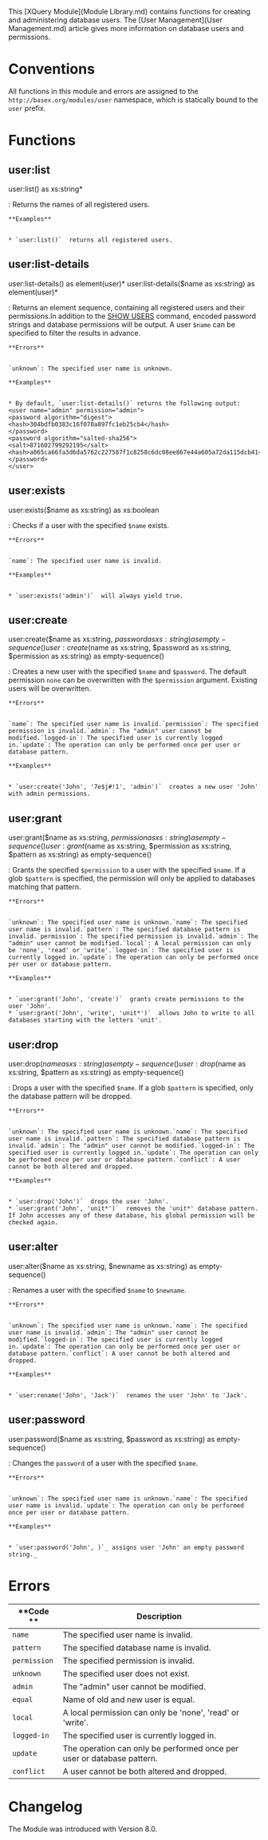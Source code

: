  


 
This [XQuery Module](Module Library.md) contains functions for creating and administering database users. The [User Management](User Management.md) article gives more information on database users and permissions. 

 
# Conventions

All functions in this module and errors are assigned to the `http://basex.org/modules/user` namespace, which is statically bound to the `user` prefix. 

 
# Functions

## user:list

user:list() as xs:string*

:   Returns the names of all registered users. 

    **Examples**


    * `user:list()`  returns all registered users. 


## user:list-details

user:list-details() as element(user)*
user:list-details($name as xs:string) as element(user)*

:   Returns an element sequence, containing all registered users and their permissions.In addition to the [SHOW USERS](Commands.md#showusers) command, encoded password strings and database permissions will be output. A user `$name` can be specified to filter the results in advance. 

    **Errors**


    `unknown`: The specified user name is unknown. 

    **Examples**


    * By default, `user:list-details()` returns the following output: 
    <user name="admin" permission="admin">
    <password algorithm="digest">
    <hash>304bdfb0383c16f070a897fc1eb25cb4</hash>
    </password>
    <password algorithm="salted-sha256">
    <salt>871602799292195</salt>
    <hash>a065ca66fa3d6da5762c227587f1c8258c6dc08ee867e44a605a72da115dcb41</hash>
    </password>
    </user>


## user:exists

user:exists($name as xs:string) as xs:boolean

:   Checks if a user with the specified `$name` exists. 

    **Errors**


    `name`: The specified user name is invalid. 

    **Examples**


    * `user:exists('admin')`  will always yield true. 


## user:create

user:create($name as xs:string, $password as xs:string) as empty-sequence()
user:create($name as xs:string, $password as xs:string, $permission as xs:string) as empty-sequence()

:   Creates a new user with the specified `$name` and `$password`. The default permission `none` can be overwritten with the `$permission` argument. Existing users will be overwritten. 

    **Errors**


    `name`: The specified user name is invalid.`permission`: The specified permission is invalid.`admin`: The "admin" user cannot be modified.`logged-in`: The specified user is currently logged in.`update`: The operation can only be performed once per user or database pattern. 

    **Examples**


    * `user:create('John', '7e$j#!1', 'admin')`  creates a new user 'John' with admin permissions. 


## user:grant

user:grant($name as xs:string, $permission as xs:string) as empty-sequence()
user:grant($name as xs:string, $permission as xs:string, $pattern as xs:string) as empty-sequence()

:   Grants the specified `$permission` to a user with the specified `$name`. If a glob `$pattern` is specified, the permission will only be applied to databases matching that pattern. 

    **Errors**


    `unknown`: The specified user name is unknown.`name`: The specified user name is invalid.`pattern`: The specified database pattern is invalid.`permission`: The specified permission is invalid.`admin`: The "admin" user cannot be modified.`local`: A local permission can only be 'none', 'read' or 'write'.`logged-in`: The specified user is currently logged in.`update`: The operation can only be performed once per user or database pattern. 

    **Examples**


    * `user:grant('John', 'create')`  grants create permissions to the user 'John'. 
    * `user:grant('John', 'write', 'unit*')`  allows John to write to all databases starting with the letters 'unit'. 


## user:drop

user:drop($name as xs:string) as empty-sequence()
user:drop($name as xs:string, $pattern as xs:string) as empty-sequence()

:   Drops a user with the specified `$name`. If a glob `$pattern` is specified, only the database pattern will be dropped. 

    **Errors**


    `unknown`: The specified user name is unknown.`name`: The specified user name is invalid.`pattern`: The specified database pattern is invalid.`admin`: The "admin" user cannot be modified.`logged-in`: The specified user is currently logged in.`update`: The operation can only be performed once per user or database pattern.`conflict`: A user cannot be both altered and dropped. 

    **Examples**


    * `user:drop('John')`  drops the user 'John'. 
    * `user:grant('John', 'unit*')`  removes the 'unit*' database pattern. If John accesses any of these database, his global permission will be checked again. 


## user:alter

user:alter($name as xs:string, $newname as xs:string) as empty-sequence()

:   Renames a user with the specified `$name` to `$newname`. 

    **Errors**


    `unknown`: The specified user name is unknown.`name`: The specified user name is invalid.`admin`: The "admin" user cannot be modified.`logged-in`: The specified user is currently logged in.`update`: The operation can only be performed once per user or database pattern.`conflict`: A user cannot be both altered and dropped. 

    **Examples**


    * `user:rename('John', 'Jack')`  renames the user 'John' to 'Jack'. 


## user:password

user:password($name as xs:string, $password as xs:string) as empty-sequence()

:   Changes the `password` of a user with the specified `$name`. 

    **Errors**


    `unknown`: The specified user name is unknown.`name`: The specified user name is invalid.`update`: The operation can only be performed once per user or database pattern. 

    **Examples**


    * `user:password('John', )`_ assigns user 'John' an empty password string._

 
# Errors

**Code ** | Description 
--------- | ------------
`name` | The specified user name is invalid. 
`pattern` | The specified database name is invalid. 
`permission` | The specified permission is invalid. 
`unknown` | The specified user does not exist. 
`admin` | The "admin" user cannot be modified. 
`equal` | Name of old and new user is equal. 
`local` | A local permission can only be 'none', 'read' or 'write'. 
`logged-in` | The specified user is currently logged in. 
`update` | The operation can only be performed once per user or database pattern. 
`conflict` | A user cannot be both altered and dropped. 
 
# Changelog

The Module was introduced with Version 8.0. 

